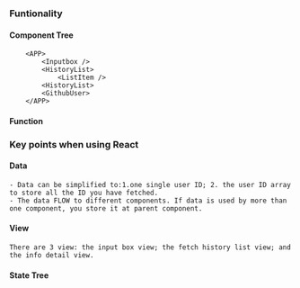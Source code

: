 ### Funtionality 
#### Component Tree
        <APP>
            <Inputbox /> 
            <HistoryList>
                <ListItem />
            <HistoryList>    
            <GithubUser>
        </APP>
#### Function

### Key points when using React 
#### Data
    - Data can be simplified to:1.one single user ID; 2. the user ID array to store all the ID you have fetched.
    - The data FLOW to different components. If data is used by more than one component, you store it at parent component.
#### View
    There are 3 view: the input box view; the fetch history list view; and the info detail view. 
#### State Tree